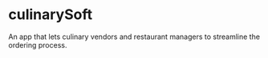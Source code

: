 # culinarySoft
An app that lets culinary vendors and restaurant managers to streamline the ordering process.
